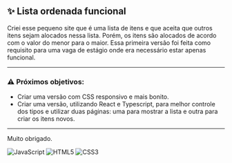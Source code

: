 ✨ Lista ordenada funcional 
---
Criei esse pequeno site que é uma lista de itens e que aceita que outros itens sejam alocados nessa lista. Porém, os itens são alocados de acordo com o valor do menor para o maior.
Essa primeira versão foi feita como requisito para uma vaga de estágio onde era necessário estar apenas funcional.

---

### ⚠ Próximos objetivos:
- Criar uma versão com CSS responsivo e mais bonito.
- Criar uma versão, utilizando React e Typescript, para melhor controle dos tipos e utilizar duas páginas: uma para mostrar a lista e outra para criar os itens novos.

---
Muito obrigado. 

![JavaScript](https://img.shields.io/badge/javascript-%23323330.svg?style=for-the-badge&logo=javascript&logoColor=%23F7DF1E) 
![HTML5](https://img.shields.io/badge/html5-%23E34F26.svg?style=for-the-badge&logo=html5&logoColor=white)
![CSS3](https://img.shields.io/badge/css3-%231572B6.svg?style=for-the-badge&logo=css3&logoColor=white)
